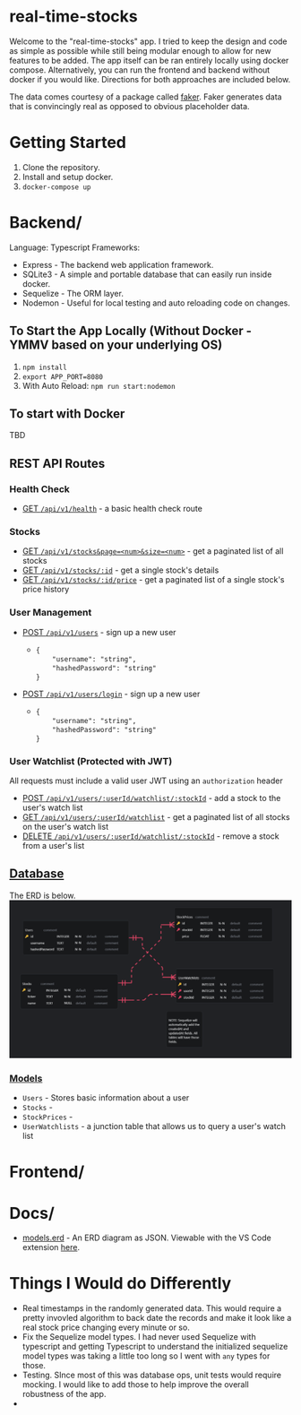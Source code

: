 # real-time-stocks
Welcome to the "real-time-stocks" app. I tried to keep the design and code as simple as possible while still being modular enough to allow for new features to be added. The app itself can be ran entirely locally using docker compose. Alternatively, you can run the frontend and backend without docker if you would like. Directions for both approaches are included below.

The data comes courtesy of a package called [faker](https://www.npmjs.com/package/@faker-js/faker). Faker generates data that is convincingly real as opposed to obvious placeholder data.

# Getting Started
1. Clone the repository.
2. Install and setup docker.
3. `docker-compose up`

# Backend/
Language: Typescript
Frameworks: 
- Express - The backend web application framework.
- SQLite3 - A simple and portable database that can easily run inside docker.
- Sequelize - The ORM layer.
- Nodemon - Useful for local testing and auto reloading code on changes.

## To Start the App Locally (Without Docker - YMMV based on your underlying OS)
1. `npm install`
2. `export APP_PORT=8080`
3. With Auto Reload: `npm run start:nodemon`

## To start with Docker
TBD

## REST API Routes
### Health Check
- [GET `/api/v1/health`](backend/src/routes/health/get.ts) - a basic health check route

### Stocks
- [GET `/api/v1/stocks&page=<num>&size=<num>`]() - get a paginated list of all stocks
- [GET `/api/v1/stocks/:id`]() - get a single stock's details
- [GET `/api/v1/stocks/:id/price`]() - get a paginated list of a single stock's price history

### User Management
- [POST `/api/v1/users`]() - sign up a new user
  - ```
    {
        "username": "string",
        "hashedPassword": "string"
    }
    ```
- [POST `/api/v1/users/login`]() - sign up a new user
  - ```
    {
        "username": "string",
        "hashedPassword": "string"
    }
    ```

### User Watchlist (Protected with JWT)
All requests must include a valid user JWT using an `authorization` header
- [POST `/api/v1/users/:userId/watchlist/:stockId`]() - add a stock to the user's watch list
- [GET `/api/v1/users/:userId/watchlist`]() - get a paginated list of all stocks on the user's watch list
- [DELETE `/api/v1/users/:userId/watchlist/:stockId`]() - remove a stock from a user's list

## [Database](backend/src/database/)
The ERD is below.
![ERD](docs/erd.png)

### [Models](backend/src/database/models/)
- `Users` - Stores basic information about a user
- `Stocks` -
- `StockPrices` - 
- `UserWatchlists` - a junction table that allows us to query a user's watch list

# Frontend/

# Docs/
- [models.erd](docs/models.erc) - An ERD diagram as JSON. Viewable with the VS Code extension [here](https://marketplace.visualstudio.com/items?itemName=dineug.vuerd-vscode).

# Things I Would do Differently
- Real timestamps in the randomly generated data. This would require a pretty invovled algorithm to back date the records and make it look like a real stock price changing every minute or so.
- Fix the Sequelize model types. I had never used Sequelize with typescript and getting Typescript to understand the initialized sequelize model types was taking a little too long so I went with `any` types for those.
- Testing. SInce most of this was database ops, unit tests would require mocking. I would like to add those to help improve the overall robustness of the app.
- 